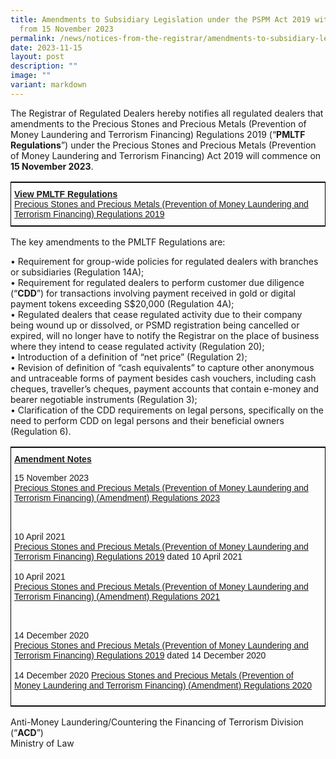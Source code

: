 ```yaml
---
title: Amendments to Subsidiary Legislation under the PSPM Act 2019 with effect
  from 15 November 2023
permalink: /news/notices-from-the-registrar/amendments-to-subsidiary-legislation-under-pspm-act-15-nov-2023/
date: 2023-11-15
layout: post
description: ""
image: ""
variant: markdown
---
```

The Registrar of Regulated Dealers hereby notifies all regulated dealers that amendments to the Precious Stones and Precious Metals (Prevention of Money Laundering and Terrorism Financing) Regulations 2019 (“**PMLTF Regulations**”) under the Precious Stones and Precious Metals (Prevention of Money Laundering and Terrorism Financing) Act 2019 will commence on **15 November 2023**.


<style type="text/css">
.tg  {border-collapse:collapse;border-spacing:0;border-width:1px;border-style:solid;border-color:black;}
.tg td{font-family:Arial, sans-serif;font-size:14px;padding:10px 5px;border-style:solid;border-width:0px;overflow:hidden;word-break:normal;}
.tg th{font-family:Arial, sans-serif;font-size:20px;font-weight:normal;padding:10px 5px;border-style:solid;border-width:0px;overflow:hidden;word-break:normal;}
.tg .tg-exjp{border-color:#330001;text-align:left;vertical-align:middle}
</style>
<table class="tg">
    <tbody><tr>
    <th class="tg-exjp"><span style="font-weight:bold;text-decoration:underline">View PMLTF Regulations</span><br>
<a href="https://sso.agc.gov.sg/SL/PSPMPMLTFA2019-S306-2019?DocDate=20231110" target="_blank">Precious Stones and Precious Metals (Prevention of Money Laundering and Terrorism Financing) Regulations 2019</a>
</th></tr></tbody></table>
			
The key amendments to the PMLTF Regulations are:

•	Requirement for group-wide policies for regulated dealers with branches or subsidiaries (Regulation 14A);<br>•	Requirement for regulated dealers to perform customer due diligence (“**CDD**”) for transactions involving payment received in gold or digital payment tokens exceeding S$20,000 (Regulation 4A);<br>•	Regulated dealers that cease regulated activity due to their company being wound up or dissolved, or PSMD registration being cancelled or expired, will no longer have to notify the Registrar on the place of business where they intend to cease regulated activity (Regulation 20);<br>•	Introduction of a definition of “net price” (Regulation 2);<br>•	Revision of definition of “cash equivalents” to capture other anonymous and untraceable forms of payment besides cash vouchers, including cash cheques, traveller’s cheques, payment accounts that contain e-money and bearer negotiable instruments (Regulation 3);<br>•	Clarification of the CDD requirements on legal persons, specifically on the need to perform CDD on legal persons and their beneficial owners (Regulation 6). 

<style type="text/css">
.tg  {border-collapse:collapse;border-spacing:0;border-width:1px;border-style:solid;border-color:black;}
.tg td{font-family:Arial, sans-serif;font-size:14px;padding:10px 5px;border-style:solid;border-width:0px;overflow:hidden;word-break:normal;}
.tg th{font-family:Arial, sans-serif;font-size:14px;font-weight:normal;padding:10px 5px;border-style:solid;border-width:0px;overflow:hidden;word-break:normal;}
.tg .tg-exjp{border-color:#330001;text-align:left;vertical-align:middle}
</style>
<table class="tg">
    <tbody><tr>
    <th class="tg-exjp"><span style="font-weight:bold;text-decoration:underline">Amendment Notes</span><br>
			
15 November 2023<br>
<a href="https://sso.agc.gov.sg/SL-Supp/S728-2023/Published/20231110?DocDate=20231110" target="_blank">Precious Stones and Precious Metals (Prevention of Money Laundering and Terrorism Financing) (Amendment) Regulations 2023</a>

<br><br>10 April 2021<br><a href="https://sso.agc.gov.sg/SL/PSPMPMLTFA2019-S306-2019/Historical/20210410?DocDate=20231110&amp;ValidDate=20210410" target="_blank">Precious Stones and Precious Metals (Prevention of Money Laundering and Terrorism Financing) Regulations 2019</a> dated 10 April 2021
<br>
<br>10 April 2021<br><a href="https://sso.agc.gov.sg/SL-Supp/S260-2021/Published/20210409?DocDate=20210409" target="_blank">Precious Stones and Precious Metals (Prevention of Money Laundering and Terrorism Financing) (Amendment) Regulations 2021</a> 

<br><br>14 December 2020<br><a href="https://sso.agc.gov.sg/SL/PSPMPMLTFA2019-S306-2019/Historical/20201214?DocDate=20210409&amp;ValidDate=20201214" target="_blank">Precious Stones and Precious Metals (Prevention of Money Laundering and Terrorism Financing) Regulations 2019</a> dated 14 December 2020<br><br>
14 December 2020
<a href="https://sso.agc.gov.sg/SL-Supp/S990-2020/Published/20201207170000?DocDate=20201207170000" target="_blank">Precious Stones and Precious Metals (Prevention of Money Laundering and Terrorism Financing) (Amendment) Regulations 2020</a>
</th></tr></tbody></table>

Anti-Money Laundering/Countering the Financing of Terrorism Division (“**ACD**”)<br>Ministry of Law